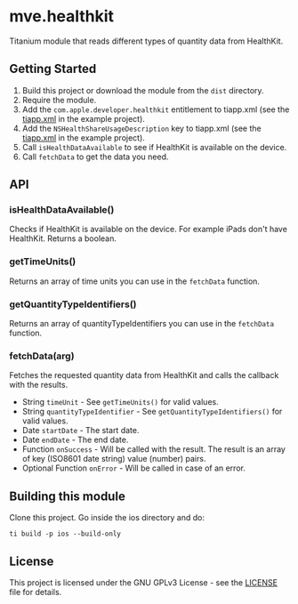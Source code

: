 # mve.healthkit

Titanium module that reads different types of quantity data from HealthKit.

## Getting Started

1. Build this project or download the module from the `dist` directory.
2. Require the module.
3. Add the `com.apple.developer.healthkit` entitlement to tiapp.xml (see the [tiapp.xml](example_not_included/tiapp.xml) in the example project).
4. Add the `NSHealthShareUsageDescription` key to tiapp.xml (see the [tiapp.xml](example_not_included/tiapp.xml) in the example project).
5. Call `isHealthDataAvailable` to see if HealthKit is available on the device.
6. Call `fetchData` to get the data you need.

## API

### isHealthDataAvailable()

Checks if HealthKit is available on the device. For example iPads don't have HealthKit. Returns a boolean.

### getTimeUnits()

Returns an array of time units you can use in the `fetchData` function.

### getQuantityTypeIdentifiers()

Returns an array of quantityTypeIdentifiers you can use in the `fetchData` function.

### fetchData(arg)

Fetches the requested quantity data from HealthKit and calls the callback with the results.

* String `timeUnit` - See `getTimeUnits()` for valid values.
* String `quantityTypeIdentifier` - See `getQuantityTypeIdentifiers()` for valid values.
* Date `startDate` - The start date.
* Date `endDate` - The end date.
* Function `onSuccess` - Will be called with the result. The result is an array of key (ISO8601 date string) value (number) pairs.
* Optional Function `onError` - Will be called in case of an error.

## Building this module

Clone this project. Go inside the ios directory and do:

```
ti build -p ios --build-only
```

## License

This project is licensed under the GNU GPLv3 License - see the [LICENSE](LICENSE) file for details.

